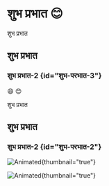 # शुभ प्रभात 😊

शुभ प्रभात

## शुभ प्रभात

[](#शुभ-परभात-2)

### शुभ प्रभात-2 {id="शुभ-परभात-3"}

:smile: 😊

शुभ प्रभात

## शुभ प्रभात

[](#शुभ-परभात-2)

### शुभ प्रभात-2 {id="शुभ-परभात-2"}

![Animated](animated.png){thumbnail="true"}

![Animated](duck_dark.gif){thumbnail="true"}